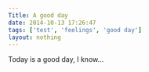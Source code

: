 ```yaml
---
Title: A good day
date: 2014-10-13 17:26:47
tags: ['test', 'feelings', 'good day']
layout: nothing
---
```

Today is a good day, I know...

